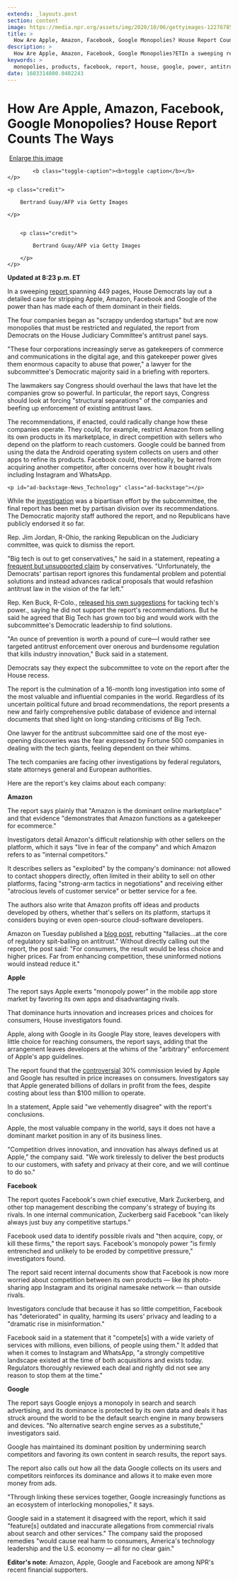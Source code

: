 ```yaml
--- 
extends: _layouts.post 
section: content 
image: https://media.npr.org/assets/img/2020/10/06/gettyimages-1227678555_wide-07c916fe89856be1932b1d61aaa05581750a05e0.jpg?s=1400 
title: > 
  How Are Apple, Amazon, Facebook, Google Monopolies? House Report Counts The Ways 
description: > 
  How Are Apple, Amazon, Facebook, Google Monopolies?ETIn a sweeping report spanning 449 pages, House Democrats lay out a detailed case for stripping Apple, Amazon, Facebook and Google of the power than has made each of them dominant in their fields.The report found that the controversial 30% commission levied by Apple and Google has resulted in price increases on consumers.Google has maintained its dominant position by undermining search competitors and favoring its own content in search results, the report says.Editor's note: Amazon, Apple, Google and Facebook are among NPR's recent financial supporters. 
keywords: > 
  monopolies, products, facebook, report, house, google, power, antitrust, search, companies, ways, amazon, apple, counts 
date: 1603314800.0402243 
--- 
```

<div><p class="storytitle">
      <h1>How Are Apple, Amazon, Facebook, Google Monopolies? House Report Counts The Ways</h1>
   
   
   
</p><img src="https://media.npr.org/assets/img/2020/10/06/gettyimages-1227678555_custom-77e2af6ff01d68035c9ad68d7bdaa794bd70f13f-s1100-c15.jpg" class="img lazyOnLoad" alt="">
        <a class="enlargelink" href="https://media.npr.org/assets/img/2020/10/06/gettyimages-1227678555_enl-77e2af6ff01d68035c9ad68d7bdaa794bd70f13f-s1200.jpg">Enlarge this image</a>
        <p class="caption-wrap">
         


            <b class="toggle-caption"><b>toggle caption</b></b>
    </p>

    <p class="credit">
        
        Bertrand Guay/AFP via Getty Images
        
    </p>
<img alt="">
    <p class="image_data">
         
        <p class="credit">
            
            Bertrand Guay/AFP via Getty Images
            
        </p>
    </p>
<p><strong>Updated at 8:23 p.m. ET</strong></p>   <p>In a sweeping <a href="https://assets.documentcloud.org/documents/7222833/House-Tech-Antitrust-Report.pdf">report </a>spanning 449 pages, House Democrats lay out a detailed case for stripping Apple, Amazon, Facebook and Google of the power than has made each of them dominant in their fields. </p>   <p>The four companies began as "scrappy underdog startups" but are now monopolies that must be restricted and regulated, the report from Democrats on the House Judiciary Committee's antitrust panel says. </p>   <p>"These four corporations increasingly serve as gatekeepers of commerce and communications in the digital age, and this gatekeeper power gives them enormous capacity to abuse that power," a lawyer for the subcommittee's Democratic majority said in a briefing with reporters.</p>   <p>The lawmakers say Congress should overhaul the laws that have let the companies grow so powerful. In particular, the report says, Congress should look at forcing "structural separations" of the companies and beefing up enforcement of existing antitrust laws.</p>   <p>The recommendations, if enacted, could radically change how these companies operate. They could, for example, restrict Amazon from selling its own products in its marketplace, in direct competition with sellers who depend on the platform to reach customers. Google could be banned from using the data the Android operating system collects on users and other apps to refine its products. Facebook could, theoretically, be barred from acquiring another competitor, after concerns over how it bought rivals including Instagram and WhatsApp.</p>   
    

    <p id="ad-backstage-News_Technology" class="ad-backstage"></p>

   <p id="res920889284" class="bucketwrap statichtml">
            
   </p>
   
 
   <p>While the <a href="https://www.npr.org/2020/07/30/896952403/4-key-takeaways-from-washingtons-big-tech-hearing-on-monopoly-power">investigation</a> was a bipartisan effort by the subcommittee, the final report has been met by partisan division over its recommendations. The Democratic majority staff authored the report, and no Republicans have publicly endorsed it so far.</p>   <p>Rep. Jim Jordan, R-Ohio, the ranking Republican on the Judiciary committee, was quick to dismiss the report. </p>   <p>"Big tech is out to get conservatives," he said in a statement, repeating a <a href="https://www.npr.org/2020/10/05/918520692/facebook-keeps-data-secret-letting-conservative-bias-claims-persist">frequent but unsupported claim</a> by conservatives. "Unfortunately, the Democrats' partisan report ignores this fundamental problem and potential solutions and instead advances radical proposals that would refashion antitrust law in the vision of the far left." </p>   <p>Rep. Ken Buck, R-Colo., <a href="https://buck.house.gov/media-center/press-releases/rep-buck-pens-antitrust-report-presents-third-way-take-big-tech">released his own suggestions</a> for tacking tech's power., saying he did not support the report's recommendations. But he said he agreed that Big Tech has grown too big and would work with the subcommittee's Democratic leadership to find solutions.</p>   <p>"An ounce of prevention is worth a pound of cure&#8212;I would rather see targeted antitrust enforcement over onerous and burdensome regulation that kills industry innovation," Buck said in a statement.</p>   <p>Democrats say they expect the subcommittee to vote on the report after the House recess.</p>   <p>The report is the culmination of a 16-month long investigation into some of the most valuable and influential companies in the world. Regardless of its uncertain political future and broad recommendations, the report presents a new and fairly comprehensive public database of evidence and internal documents that shed light on long-standing criticisms of Big Tech. </p>   <p>One lawyer for the antitrust subcommittee said one of the most eye-opening discoveries was the fear expressed by Fortune 500 companies in dealing with the tech giants, feeling dependent on their whims.</p>   <p>The tech companies are facing other investigations by federal regulators, state attorneys general and European authorities.</p>   <p>Here are the report's key claims about each company:</p>   <p><strong>Amazon</strong></p>   <p>The report says plainly that "Amazon is the dominant online marketplace" and that evidence "demonstrates that Amazon functions as a gatekeeper for ecommerce." </p>   <p>Investigators detail Amazon's difficult relationship with other sellers on the platform, which it says "live in fear of the company" and which Amazon refers to as "internal competitors."</p>   <p>It describes sellers as "exploited" by the company's dominance: not allowed to contact shoppers directly, often limited in their ability to sell on other platforms, facing "strong-arm tactics in negotiations" and receiving either "atrocious levels of customer service" or better service for a fee. </p>   <p>The authors also write that Amazon profits off ideas and products developed by others, whether that's sellers on its platform, startups it considers buying or even open-source cloud-software developers. </p>   <p>Amazon on Tuesday published a <a href="https://blog.aboutamazon.com/policy/fringe-notions-for-regulating-retail-would-destroy-small-businesses-and-hurt-consumers">blog post</a>, rebutting "fallacies...at the core of regulatory spit-balling on antitrust." Without directly calling out the report, the post said: "For consumers, the result would be less choice and higher prices. Far from enhancing competition, these uninformed notions would instead reduce it."</p>   <p><strong>Apple</strong></p>   <p>The report says Apple exerts "monopoly power" in the mobile app store market by favoring its own apps and disadvantaging rivals.</p>   <p>That dominance hurts innovation and increases prices and choices for consumers, House investigators found. </p>   <p>Apple, along with Google in its Google Play store, leaves developers with little choice for reaching consumers, the report says, adding that the arrangement leaves developers at the whims of the "arbitrary" enforcement of Apple's app guidelines. </p>   <p>The report found that the <a href="https://www.npr.org/2020/09/10/911658041/fortnite-maker-tim-sweeney-on-apple-and-google-these-monopolies-need-to-be-stopp">controversial</a> 30% commission levied by Apple and Google has resulted in price increases on consumers. Investigators say that Apple generated billions of dollars in profit from the fees, despite costing about less than $100 million to operate.  </p>   <p>In a statement, Apple said "we vehemently disagree" with the report's conclusions. </p>   <p>Apple, the most valuable company in the world, says it does not have a dominant market position in any of its business lines. </p>   <p>"Competition drives innovation, and innovation has always defined us at Apple," the company said. "We work tirelessly to deliver the best products to our customers, with safety and privacy at their core, and we will continue to do so."    </p>   <p><strong>Facebook</strong></p>   <p>The report quotes Facebook's own chief executive, Mark Zuckerberg, and other top management describing the company's strategy of buying its rivals. In one internal communication, Zuckerberg said Facebook "can likely always just buy any competitive startups."</p>   <p>Facebook used data to identify possible rivals and "then acquire, copy, or kill these firms," the report says. Facebook's monopoly power "is firmly entrenched and unlikely to be eroded by competitive pressure," investigators found.</p>   <p>The report said recent internal documents show that Facebook is now more worried about competition between its own products &#8212; like its photo-sharing app Instagram and its original namesake network &#8212; than outside rivals.</p>   <p>Investigators conclude that because it has so little competition, Facebook has "deteriorated" in quality, harming its users' privacy and leading to a "dramatic rise in misinformation."</p>   <p>Facebook said in a statement that it "compete[s] with a wide variety of services with millions, even billions, of people using them." It added that when it comes to Instagram and WhatsApp, "a strongly competitive landscape existed at the time of both acquisitions and exists today. Regulators thoroughly reviewed each deal and rightly did not see any reason to stop them at the time."</p>   <p><strong>Google</strong></p>   <p>The report says Google enjoys a monopoly in search and search advertising, and its dominance is protected by its own data and deals it has struck around the world to be the default search engine in many browsers and devices. "No alternative search engine serves as a substitute," investigators said.</p>   <p>Google has maintained its dominant position by undermining search competitors and favoring its own content in search results, the report says.</p>   <p>The report also calls out how all the data Google collects on its users and competitors reinforces its dominance and allows it to make even more money from ads.</p>   <p>"Through linking these services together, Google increasingly functions as an ecosystem of interlocking monopolies," it says.</p>   <p>Google said in a statement it disagreed with the report, which it said "feature[s] outdated and inaccurate allegations from commercial rivals about search and other services." The company said the proposed remedies "would cause real harm to consumers, America's technology leadership and the U.S. economy &#8212; all for no clear gain."</p>   <p><strong>Editor's note</strong>: Amazon, Apple, Google and Facebook are among NPR's recent financial supporters. </p>
</div>